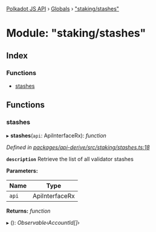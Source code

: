 [Polkadot JS API](../README.md) › [Globals](../globals.md) › ["staking/stashes"](_staking_stashes_.md)

# Module: "staking/stashes"

## Index

### Functions

* [stashes](_staking_stashes_.md#stashes)

## Functions

###  stashes

▸ **stashes**(`api`: ApiInterfaceRx): *function*

*Defined in [packages/api-derive/src/staking/stashes.ts:18](https://github.com/polkadot-js/api/blob/25393cd982/packages/api-derive/src/staking/stashes.ts#L18)*

**`description`** Retrieve the list of all validator stashes

**Parameters:**

Name | Type |
------ | ------ |
`api` | ApiInterfaceRx |

**Returns:** *function*

▸ (): *Observable‹AccountId[]›*
